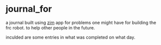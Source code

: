 # journal_for

a journal built using [zim] app for problems one might have for building the frc robot. 
to help other people in the future. 

inculded are some entries in what was completed on what day. 

[zim]: https://zim-wiki.org/
